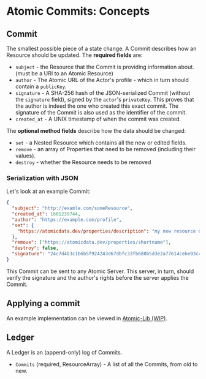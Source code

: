 # Atomic Commits: Concepts

## Commit

The smallest possible piece of a state change.
A Commit describes how an Resource should be updated.
The **required fields** are:

- `subject` - the Resource that the Commit is providing information about. (must be a URI to an Atomic Resource)
- `author` - The Atomic URL of the Actor's profile - which in turn should contain a `publicKey`.
- `signature` - A SHA-256 hash of the JSON-serialized Commit (without the `signature` field), signed by the `actor`'s `privateKey`. This proves that the author is indeed the one who created this exact commit. The signature of the Commit is also used as the identifier of the commit.
- `created_at` - A UNIX timestamp of when the commit was created.

The **optional method fields** describe how the data should be changed:

- `set` - a Nested Resource which contains all the new or edited fields.
- `remove` - an array of Properties that need to be removed (including their values).
- `destroy` - whether the Resource needs to be removed

### Serialization with JSON

Let's look at an example Commit:

```json
{
  "subject": "http://examle.com/someResource",
  "created_at": 1601239744,
  "author": "https://example.com/profile",
  "set": {
    "https://atomicdata.dev/properties/description": "my new resource description"
  },
  "remove": ["https://atomicdata.dev/properties/shortname"],
  "destroy": false,
  "signature": "24c7d4b3c1b6b5f924243d67dbfc33fb680b5d3e2a77614cebe03c4a2840d29a"
}
```

This Commit can be sent to any Atomic Server.
This server, in turn, should verify the signature and the author's rights before the server applies the Commit.

## Applying a commit

An example implementation can be viewed in [Atomic-Lib (WIP)](https://github.com/joepio/atomic/blob/e43cdd065dc813a1aecf409023fa40d66ab386f9/lib/src/storelike.rs#L74).

## Ledger

A Ledger is an (append-only) log of Commits.

- `Commits` (required, ResourceArray) - A list of all the Commits, from old to new.
